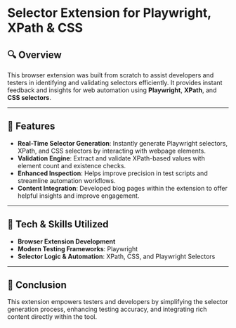 
# Selector Extension for Playwright, XPath & CSS

## 🔍 Overview

This browser extension was built from scratch to assist developers and testers in identifying and validating selectors efficiently. It provides instant feedback and insights for web automation using **Playwright**, **XPath**, and **CSS selectors**.

---

## 🚀 Features

- **Real-Time Selector Generation**: Instantly generate Playwright selectors, XPath, and CSS selectors by interacting with webpage elements.
- **Validation Engine**: Extract and validate XPath-based values with element count and existence checks.
- **Enhanced Inspection**: Helps improve precision in test scripts and streamline automation workflows.
- **Content Integration**: Developed blog pages within the extension to offer helpful insights and improve engagement.

---

## 🧰 Tech & Skills Utilized

- **Browser Extension Development**
- **Modern Testing Frameworks**: Playwright
- **Selector Logic & Automation**: XPath, CSS, and Playwright Selectors



---

## 📌 Conclusion

This extension empowers testers and developers by simplifying the selector generation process, enhancing testing accuracy, and integrating rich content directly within the tool.

